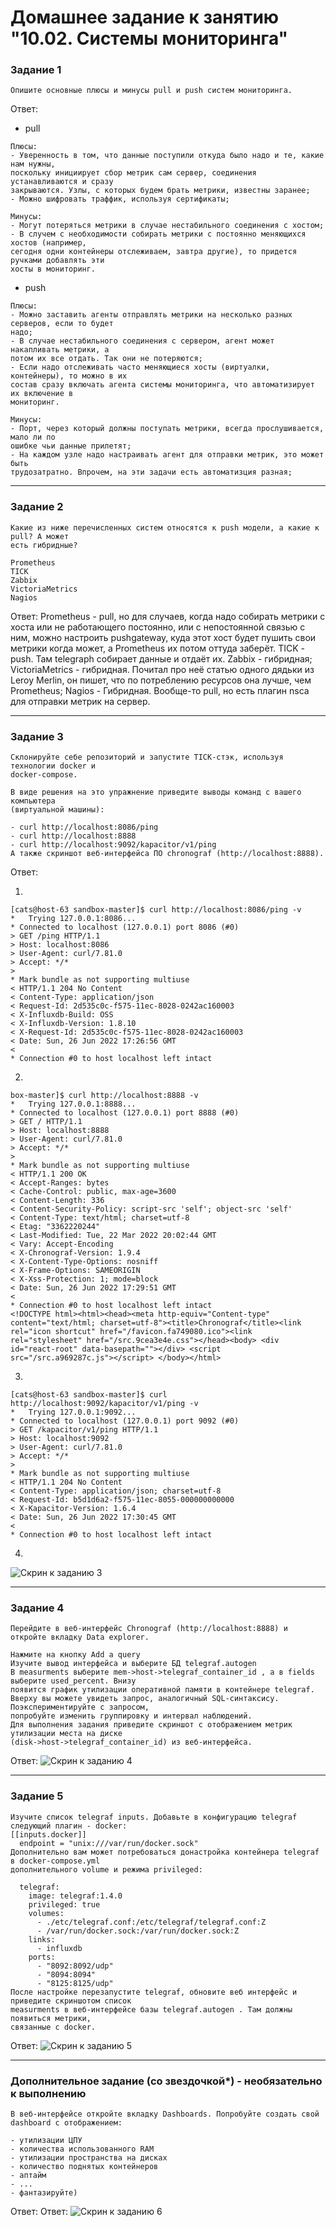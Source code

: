 # Домашнее задание к занятию "10.02. Системы мониторинга"

### Задание 1
```
Опишите основные плюсы и минусы pull и push систем мониторинга.
```
Ответ:
- pull
```
Плюсы:
- Уверенность в том, что данные поступили откуда было надо и те, какие нам нужны, 
поскольку инициирует сбор метрик сам сервер, соединения устанавливаются и сразу 
закрываются. Узлы, с которых будем брать метрики, известны заранее;
- Можно шифровать траффик, используя сертификаты;

Минусы:
- Могут потеряться метрики в случае нестабильного соединения с хостом;
- В случем с необходимости собирать метрики с постоянно меняющихся хостов (например,
сегодня одни контейнеры отслеживаем, завтра другие), то придется ручками добавлять эти
хосты в мониторинг.
```

- push
```
Плюсы:
- Можно заставить агенты отправлять метрики на несколько разных серверов, если то будет
надо;
- В случае нестабильного соединения с сервером, агент может накапливать метрики, а 
потом их все отдать. Так они не потеряются;
- Если надо отслеживать часто меняющиеся хосты (виртуалки, контейнеры), то можно в их 
состав сразу включать агента системы мониторинга, что автоматизирует их включение в 
мониторинг.

Минусы:
- Порт, через который должны поступать метрики, всегда прослушивается, мало ли по 
ошибке чьи данные прилетят;
- На каждом узле надо настраивать агент для отправки метрик, это может быть 
трудозатратно. Впрочем, на эти задачи есть автоматизция разная;
```

---

### Задание 2
```
Какие из ниже перечисленных систем относятся к push модели, а какие к pull? А может 
есть гибридные?

Prometheus
TICK
Zabbix
VictoriaMetrics
Nagios
```
Ответ:
Prometheus - pull, но для случаев, когда надо собирать метрики с хоста или не 
работающего постоянно, или с непостоянной связью с ним, можно настроить pushgateway, 
куда этот хост будет пушить свои метрики когда может, а Prometheus их потом оттуда 
заберёт. 
TICK - push. Там telegraph собирает данные и отдаёт их.
Zabbix - гибридная;
VictoriaMetrics - гибридная. Почитал про неё статью одного дядьки из Leroy Merlin, он 
пишет, что по потреблению ресурсов она лучше, чем Prometheus;
Nagios - Гибридная. Вообще-то pull, но есть плагин nsca для отправки метрик на сервер.

---

### Задание 3
```
Склонируйте себе репозиторий и запустите TICK-стэк, используя технологии docker и 
docker-compose.

В виде решения на это упражнение приведите выводы команд с вашего компьютера 
(виртуальной машины):

- curl http://localhost:8086/ping
- curl http://localhost:8888
- curl http://localhost:9092/kapacitor/v1/ping
А также скриншот веб-интерфейса ПО chronograf (http://localhost:8888).
```
Ответ:

1.

```
[cats@host-63 sandbox-master]$ curl http://localhost:8086/ping -v
*   Trying 127.0.0.1:8086...
* Connected to localhost (127.0.0.1) port 8086 (#0)
> GET /ping HTTP/1.1
> Host: localhost:8086
> User-Agent: curl/7.81.0
> Accept: */*
> 
* Mark bundle as not supporting multiuse
< HTTP/1.1 204 No Content
< Content-Type: application/json
< Request-Id: 2d535c0c-f575-11ec-8028-0242ac160003
< X-Influxdb-Build: OSS
< X-Influxdb-Version: 1.8.10
< X-Request-Id: 2d535c0c-f575-11ec-8028-0242ac160003
< Date: Sun, 26 Jun 2022 17:26:56 GMT
< 
* Connection #0 to host localhost left intact
```

2.
```
box-master]$ curl http://localhost:8888 -v
*   Trying 127.0.0.1:8888...
* Connected to localhost (127.0.0.1) port 8888 (#0)
> GET / HTTP/1.1
> Host: localhost:8888
> User-Agent: curl/7.81.0
> Accept: */*
> 
* Mark bundle as not supporting multiuse
< HTTP/1.1 200 OK
< Accept-Ranges: bytes
< Cache-Control: public, max-age=3600
< Content-Length: 336
< Content-Security-Policy: script-src 'self'; object-src 'self'
< Content-Type: text/html; charset=utf-8
< Etag: "3362220244"
< Last-Modified: Tue, 22 Mar 2022 20:02:44 GMT
< Vary: Accept-Encoding
< X-Chronograf-Version: 1.9.4
< X-Content-Type-Options: nosniff
< X-Frame-Options: SAMEORIGIN
< X-Xss-Protection: 1; mode=block
< Date: Sun, 26 Jun 2022 17:29:51 GMT
< 
* Connection #0 to host localhost left intact
<!DOCTYPE html><html><head><meta http-equiv="Content-type" content="text/html; charset=utf-8"><title>Chronograf</title><link rel="icon shortcut" href="/favicon.fa749080.ico"><link rel="stylesheet" href="/src.9cea3e4e.css"></head><body> <div id="react-root" data-basepath=""></div> <script src="/src.a969287c.js"></script> </body></html>
```

3.
```
[cats@host-63 sandbox-master]$ curl http://localhost:9092/kapacitor/v1/ping -v
*   Trying 127.0.0.1:9092...
* Connected to localhost (127.0.0.1) port 9092 (#0)
> GET /kapacitor/v1/ping HTTP/1.1
> Host: localhost:9092
> User-Agent: curl/7.81.0
> Accept: */*
> 
* Mark bundle as not supporting multiuse
< HTTP/1.1 204 No Content
< Content-Type: application/json; charset=utf-8
< Request-Id: b5d1d6a2-f575-11ec-8055-000000000000
< X-Kapacitor-Version: 1.6.4
< Date: Sun, 26 Jun 2022 17:30:45 GMT
< 
* Connection #0 to host localhost left intact
```
4. 

![Скрин к заданию 3](./Task3_screen.png "Скрин к заданию 3")

---

### Задание 4
```
Перейдите в веб-интерфейс Chronograf (http://localhost:8888) и откройте вкладку Data explorer.

Нажмите на кнопку Add a query
Изучите вывод интерфейса и выберите БД telegraf.autogen
В measurments выберите mem->host->telegraf_container_id , а в fields выберите used_percent. Внизу 
появится график утилизации оперативной памяти в контейнере telegraf.
Вверху вы можете увидеть запрос, аналогичный SQL-синтаксису. Поэкспериментируйте с запросом,
попробуйте изменить группировку и интервал наблюдений.
Для выполнения задания приведите скриншот с отображением метрик утилизации места на диске 
(disk->host->telegraf_container_id) из веб-интерфейса.
```
Ответ:
![Скрин к заданию 4](./Task4_screen.png "Скрин к заданию 4")

---

### Задание 5

```
Изучите список telegraf inputs. Добавьте в конфигурацию telegraf следующий плагин - docker:
[[inputs.docker]]
  endpoint = "unix:///var/run/docker.sock"
Дополнительно вам может потребоваться донастройка контейнера telegraf в docker-compose.yml 
дополнительного volume и режима privileged:

  telegraf:
    image: telegraf:1.4.0
    privileged: true
    volumes:
      - ./etc/telegraf.conf:/etc/telegraf/telegraf.conf:Z
      - /var/run/docker.sock:/var/run/docker.sock:Z
    links:
      - influxdb
    ports:
      - "8092:8092/udp"
      - "8094:8094"
      - "8125:8125/udp"
После настройке перезапустите telegraf, обновите веб интерфейс и приведите скриншотом список
measurments в веб-интерфейсе базы telegraf.autogen . Там должны появиться метрики,
связанные с docker.
```

Ответ:
![Скрин к заданию 5](./Task5_screen.png "Скрин к заданию 5")

---

### Дополнительное задание (со звездочкой*) - необязательно к выполнению

```
В веб-интерфейсе откройте вкладку Dashboards. Попробуйте создать свой dashboard с отображением:

- утилизации ЦПУ
- количества использованного RAM
- утилизации пространства на дисках
- количество поднятых контейнеров
- аптайм
- ...
- фантазируйте)
```

Ответ:
Ответ:
![Скрин к заданию 6](./Task6_screen.png "Скрин к заданию 6")
